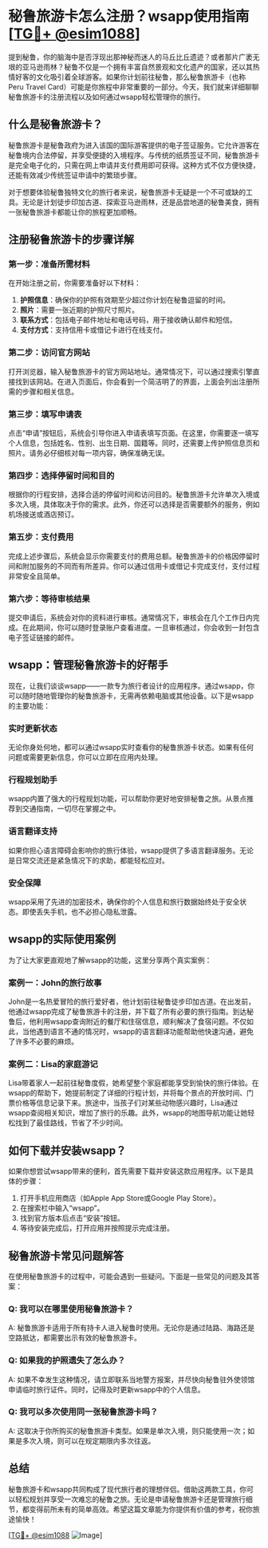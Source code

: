 # 秘鲁旅游卡怎么注册？wsapp使用指南[[TG💪+ @esim1088](https://t.me/s/esim1088)]

提到秘鲁，你的脑海中是否浮现出那神秘而迷人的马丘比丘遗迹？或者那片广袤无垠的亚马逊雨林？秘鲁不仅是一个拥有丰富自然景观和文化遗产的国家，还以其热情好客的文化吸引着全球游客。如果你计划前往秘鲁，那么秘鲁旅游卡（也称Peru Travel Card）可能是你旅程中非常重要的一部分。今天，我们就来详细聊聊秘鲁旅游卡的注册流程以及如何通过wsapp轻松管理你的旅行。

## 什么是秘鲁旅游卡？

秘鲁旅游卡是秘鲁政府为进入该国的国际游客提供的电子签证服务。它允许游客在秘鲁境内合法停留，并享受便捷的入境程序。与传统的纸质签证不同，秘鲁旅游卡是完全电子化的，只需在网上申请并支付费用即可获得。这种方式不仅方便快捷，还能有效减少传统签证申请中的繁琐步骤。

对于想要体验秘鲁独特文化的旅行者来说，秘鲁旅游卡无疑是一个不可或缺的工具。无论是计划徒步印加古道、探索亚马逊雨林，还是品尝地道的秘鲁美食，拥有一张秘鲁旅游卡都能让你的旅程更加顺畅。

## 注册秘鲁旅游卡的步骤详解

### 第一步：准备所需材料

在开始注册之前，你需要准备好以下材料：

1. **护照信息**：确保你的护照有效期至少超过你计划在秘鲁逗留的时间。
2. **照片**：需要一张近期的护照尺寸照片。
3. **联系方式**：包括电子邮件地址和电话号码，用于接收确认邮件和短信。
4. **支付方式**：支持信用卡或借记卡进行在线支付。

### 第二步：访问官方网站

打开浏览器，输入秘鲁旅游卡的官方网站地址。通常情况下，可以通过搜索引擎直接找到该网站。在进入页面后，你会看到一个简洁明了的界面，上面会列出注册所需的步骤和相关信息。

### 第三步：填写申请表

点击“申请”按钮后，系统会引导你进入申请表填写页面。在这里，你需要逐一填写个人信息，包括姓名、性别、出生日期、国籍等。同时，还需要上传护照信息页和照片。请务必仔细核对每一项内容，确保准确无误。

### 第四步：选择停留时间和目的

根据你的行程安排，选择合适的停留时间和访问目的。秘鲁旅游卡允许单次入境或多次入境，具体取决于你的需求。此外，你还可以选择是否需要额外的服务，例如机场接送或酒店预订。

### 第五步：支付费用

完成上述步骤后，系统会显示你需要支付的费用总额。秘鲁旅游卡的价格因停留时间和附加服务的不同而有所差异。你可以通过信用卡或借记卡完成支付，支付过程非常安全且简单。

### 第六步：等待审核结果

提交申请后，系统会对你的资料进行审核。通常情况下，审核会在几个工作日内完成。在此期间，你可以随时登录账户查看进度。一旦审核通过，你会收到一封包含电子签证链接的邮件。

## wsapp：管理秘鲁旅游卡的好帮手

现在，让我们谈谈wsapp——一款专为旅行者设计的应用程序。通过wsapp，你可以随时随地管理你的秘鲁旅游卡，无需再依赖电脑或其他设备。以下是wsapp的主要功能：

### 实时更新状态

无论你身处何地，都可以通过wsapp实时查看你的秘鲁旅游卡状态。如果有任何问题或需要更新信息，你可以立即在应用内处理。

### 行程规划助手

wsapp内置了强大的行程规划功能，可以帮助你更好地安排秘鲁之旅。从景点推荐到交通指南，一切尽在掌握之中。

### 语言翻译支持

如果你担心语言障碍会影响你的旅行体验，wsapp提供了多语言翻译服务。无论是日常交流还是紧急情况下的求助，都能轻松应对。

### 安全保障

wsapp采用了先进的加密技术，确保你的个人信息和旅行数据始终处于安全状态。即使丢失手机，也不必担心隐私泄露。

## wsapp的实际使用案例

为了让大家更直观地了解wsapp的功能，这里分享两个真实案例：

### 案例一：John的旅行故事

John是一名热爱冒险的旅行爱好者，他计划前往秘鲁徒步印加古道。在出发前，他通过wsapp完成了秘鲁旅游卡的注册，并下载了所有必要的旅行指南。到达秘鲁后，他利用wsapp查询附近的餐厅和住宿信息，顺利解决了食宿问题。不仅如此，当他遇到语言不通的情况时，wsapp的语言翻译功能帮助他快速沟通，避免了许多不必要的麻烦。

### 案例二：Lisa的家庭游记

Lisa带着家人一起前往秘鲁度假，她希望整个家庭都能享受到愉快的旅行体验。在wsapp的帮助下，她提前制定了详细的行程计划，并将每个景点的开放时间、门票价格等信息记录下来。旅途中，当孩子们对某些动物感兴趣时，Lisa通过wsapp查阅相关知识，增加了旅行的乐趣。此外，wsapp的地图导航功能让她轻松找到了最佳路线，节省了不少时间。

## 如何下载并安装wsapp？

如果你想尝试wsapp带来的便利，首先需要下载并安装这款应用程序。以下是具体的步骤：

1. 打开手机应用商店（如Apple App Store或Google Play Store）。
2. 在搜索栏中输入“wsapp”。
3. 找到官方版本后点击“安装”按钮。
4. 等待安装完成后，打开应用并按照提示完成注册。

## 秘鲁旅游卡常见问题解答

在使用秘鲁旅游卡的过程中，可能会遇到一些疑问。下面是一些常见的问题及其答案：

### Q: 我可以在哪里使用秘鲁旅游卡？
A: 秘鲁旅游卡适用于所有持卡人进入秘鲁时使用。无论你是通过陆路、海路还是空路抵达，都需要出示有效的秘鲁旅游卡。

### Q: 如果我的护照遗失了怎么办？
A: 如果不幸发生这种情况，请立即联系当地警方报案，并尽快向秘鲁驻外使领馆申请临时旅行证件。同时，记得及时更新wsapp中的个人信息。

### Q: 我可以多次使用同一张秘鲁旅游卡吗？
A: 这取决于你所购买的秘鲁旅游卡类型。如果是单次入境，则只能使用一次；如果是多次入境，则可以在规定期限内多次往返。

## 总结

秘鲁旅游卡和wsapp共同构成了现代旅行者的理想伴侣。借助这两款工具，你可以轻松规划并享受一次难忘的秘鲁之旅。无论是申请秘鲁旅游卡还是管理旅行细节，都变得前所未有的简单高效。希望这篇文章能为你提供有价值的参考，祝你旅途愉快！

[[TG💪+ @esim1088](https://t.me/s/esim1088) ![Image](https://i.postimg.cc/4NQfJmqS/Snipaste-2025-05-13-00-14-12.png)]
